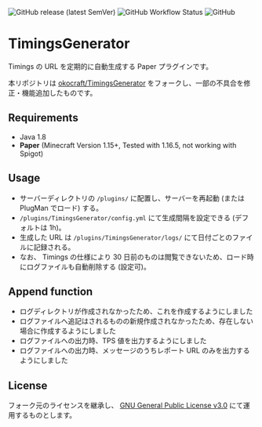 ![GitHub release (latest SemVer)](https://img.shields.io/github/v/release/jaoafa/TimingsGenerator)
![GitHub Workflow Status](https://img.shields.io/github/workflow/status/jaoafa/TimingsGenerator/Java%20CI)
![GitHub](https://img.shields.io/github/license/jaoafa/TimingsGenerator)

# TimingsGenerator

Timings の URL を定期的に自動生成する Paper プラグインです。

本リポジトリは [okocraft/TimingsGenerator](https://github.com/okocraft/TimingsGenerator) をフォークし、一部の不具合を修正・機能追加したものです。

## Requirements

- Java 1.8
- **Paper** (Minecraft Version 1.15+, Tested with 1.16.5, not working with Spigot)

## Usage

- サーバーディレクトリの `/plugins/` に配置し、サーバーを再起動 (または PlugMan でロード) する。
- `/plugins/TimingsGenerator/config.yml` にて生成間隔を設定できる (デフォルトは 1h)。
- 生成した URL は `/plugins/TimingsGenerator/logs/` にて日付ごとのファイルに記録される。
- なお、 Timings の仕様により 30 日前のものは閲覧できないため、ロード時にログファイルも自動削除する (設定可)。

## Append function

- ログディレクトリが作成されなかったため、これを作成するようにしました
- ログファイルへ追記はされるものの新規作成されなかったため、存在しない場合に作成するようにしました
- ログファイルへの出力時、TPS 値を出力するようにしました
- ログファイルへの出力時、メッセージのうちレポート URL のみを出力するようにしました

## License

フォーク元のライセンスを継承し、 [GNU General Public License v3.0](/LICENSE) にて運用するものとします。
